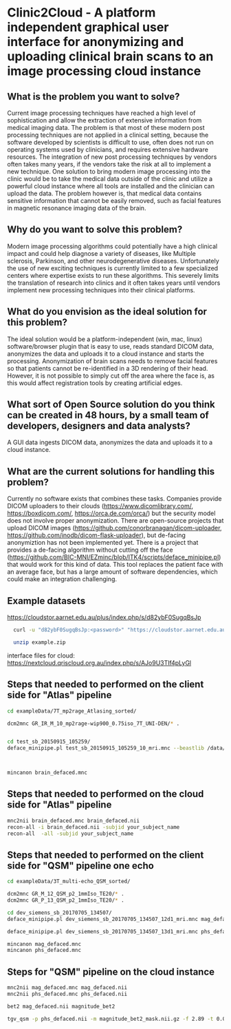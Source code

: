 # Clinic2Cloud - A platform independent graphical user interface for anonymizing and uploading clinical brain scans to an image processing cloud instance

## What is the problem you want to solve?
Current image processing techniques have reached a high level of sophistication and allow the extraction of extensive information from medical imaging data. The problem is that most of these modern post processing techniques are not applied in a clinical setting, because the software developed by scientists is difficult to use, often does not run on operating systems used by clinicians, and requires extensive hardware resources. The integration of new post processing techniques by vendors often takes many years, if the vendors take the risk at all to implement a new technique. One solution to bring modern image processing into the clinic would be to take the medical data outside of the clinic and utilize a powerful cloud instance where all tools are installed and the clinician can upload the data. The problem however is, that medical data contains sensitive information that cannot be easily removed, such as facial features in magnetic resonance imaging data of the brain.

## Why do you want to solve this problem?
Modern image processing algorithms could potentially have a high clinical impact and could help diagnose a variety of diseases, like Multiple sclerosis, Parkinson, and other neurodegenerative diseases. Unfortunately the use of new exciting techniques is currently limited to a few specialized centers where expertise exists to run these algorithms. This severely limits the translation of research into clinics and it often takes years until vendors implement new processing techniques into their clinical platforms.

## What do you envision as the ideal solution for this problem?
The ideal solution would be a platform-independent (win, mac, linux) software/browser plugin that is easy to use, reads standard DICOM data, anonymizes the data and uploads it to a cloud instance and starts the processing. Anonymization of brain scans needs to remove facial features so that patients cannot be re-identified in a 3D rendering of their head. However, it is not possible to simply cut off the area where the face is, as this would affect registration tools by creating artificial edges.

## What sort of Open Source solution do you think can be created in 48 hours, by a small team of developers, designers and data analysts?
A GUI data ingests DICOM data, anonymizes the data and uploads it to a cloud instance.

## What are the current solutions for handling this problem?
Currently no software exists that combines these tasks. Companies provide DICOM uploaders to their clouds (https://www.dicomlibrary.com/, https://boxdicom.com/, https://orca.de.com/orca/) but the security model does not involve proper anonymization. There are open-source projects that upload DICOM images (https://github.com/conorbranagan/dicom-uploader, https://github.com/inodb/dicom-flask-uploader), but de-facing anonymiztion has not been implemented yet. There is a project that provides a de-facing algorithm without cutting off the face (https://github.com/BIC-MNI/EZminc/blob/ITK4/scripts/deface_minipipe.pl) that would work for this kind of data. This tool replaces the patient face with an average face, but has a large amount of software dependencies, which could make an integration challenging.

## Example datasets
https://cloudstor.aarnet.edu.au/plus/index.php/s/d82ybF0SugqBsJp

```bash
  curl -u "d82ybF0SugqBsJp:<password>" "https://cloudstor.aarnet.edu.au/plus/public.php/webdav" -o example.zip

  unzip example.zip
```

interface files for cloud:
https://nextcloud.qriscloud.org.au/index.php/s/AJo9U3Tlf4pLyGl

## Steps that needed to performed on the client side for "Atlas" pipeline
```bash
cd exampleData/7T_mp2rage_Atlasing_sorted/

dcm2mnc GR_IR_M_10_mp2rage-wip900_0.75iso_7T_UNI-DEN/* .


cd test_sb_20150915_105259/
deface_minipipe.pl test_sb_20150915_105259_10_mri.mnc --beastlib /data/lfs2/software/ubuntu14/beast-library-1.1/ --model-dir /data/lfs2/software/ubuntu14/beast_atlas_icbm152_2009/ --model mni_icbm152_t1_tal_nlin_sym_09c defaced.mnc



mincanon brain_defaced.mnc

```
## Steps that needed to performed on the cloud side for "Atlas" pipeline
```bash
mnc2nii brain_defaced.mnc brain_defaced.nii
recon-all -i brain_defaced.nii -subjid your_subject_name
recon-all  -all -subjid your_subject_name
```

## Steps that needed to performed on the client side for "QSM" pipeline one echo
```bash
cd exampleData/3T_multi-echo_QSM_sorted/

dcm2mnc GR_M_12_QSM_p2_1mmIso_TE20/* .
dcm2mnc GR_P_13_QSM_p2_1mmIso_TE20/* .

cd dev_siemens_sb_20170705_134507/
deface_minipipe.pl dev_siemens_sb_20170705_134507_12d1_mri.mnc mag_defaced.mnc

deface_minipipe.pl dev_siemens_sb_20170705_134507_13d1_mri.mnc phs_defaced.mnc

mincanon mag_defaced.mnc
mincanon phs_defaced.mnc
```

## Steps for "QSM" pipeline on the cloud instance
```bash
mnc2nii mag_defaced.mnc mag_defaced.nii
mnc2nii phs_defaced.mnc phs_defaced.nii

bet2 mag_defaced.nii magnitude_bet2

tgv_qsm -p phs_defaced.nii -m magnitude_bet2_mask.nii.gz -f 2.89 -t 0.02 -s -o qsm
```
